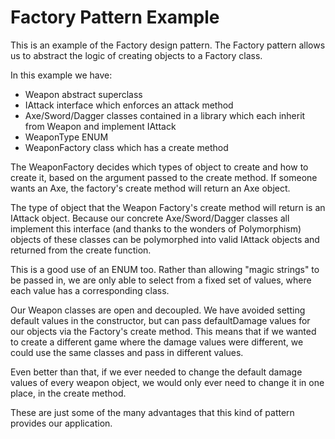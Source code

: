 # Factory Pattern Example

This is an example of the Factory design pattern. The Factory pattern allows us to abstract the logic of creating objects to a Factory class.

In this example we have:
* Weapon abstract superclass
* IAttack interface which enforces an attack method
* Axe/Sword/Dagger classes contained in a library which each inherit from Weapon and implement IAttack
* WeaponType ENUM
* WeaponFactory class which has a create method

The WeaponFactory decides which types of object to create and how to create it, based on the argument passed to the create method. If someone wants an Axe, the factory's create method will return an Axe object.

The type of object that the Weapon Factory's create method will return is an IAttack object. Because our concrete Axe/Sword/Dagger classes all implement this interface (and thanks to the wonders of Polymorphism) objects of these classes can be polymorphed into valid IAttack objects and returned from the create function.

This is a good use of an ENUM too. Rather than allowing "magic strings" to be passed in, we are only able to select from a fixed set of values, where each value has a corresponding class.

Our Weapon classes are open and decoupled. We have avoided setting default values in the constructor, but can pass defaultDamage values for our objects via the Factory's create method. This means that if we wanted to create a different game where the damage values were different, we could use the same classes and pass in different values.

Even better than that, if we ever needed to change the default damage values of every weapon object, we would only ever need to change it in one place, in the create method.

These are just some of the many advantages that this kind of pattern provides our application.
